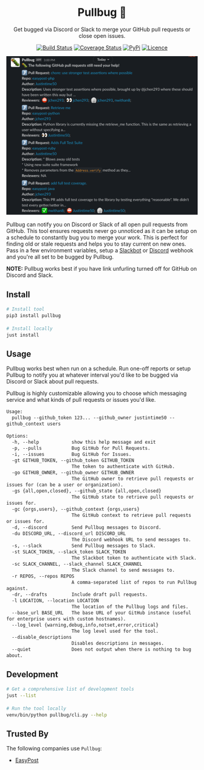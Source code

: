 <div align="center">

# Pullbug 🐛

Get bugged via Discord or Slack to merge your GitHub pull requests or close open issues.

[![Build Status](https://github.com/Justintime50/pullbug/workflows/build/badge.svg)](https://github.com/Justintime50/pullbug/actions)
[![Coverage Status](https://coveralls.io/repos/github/Justintime50/pullbug/badge.svg?branch=main)](https://coveralls.io/github/Justintime50/pullbug?branch=main)
[![PyPi](https://img.shields.io/pypi/v/pullbug)](https://pypi.org/project/pullbug)
[![Licence](https://img.shields.io/github/license/justintime50/pullbug)](LICENSE)

<img src="https://raw.githubusercontent.com/justintime50/assets/main/src/pullbug/showcase.png" alt="Showcase">

</div>

Pullbug can notify you on Discord or Slack of all open pull requests from GitHub. This tool ensures requests never go unnoticed as it can be setup on a schedule to constantly bug you to merge your work. This is perfect for finding old or stale requests and helps you to stay current on new ones. Pass in a few environment variables, setup a [Slackbot](https://slack.com/help/articles/115005265703-Create-a-bot-for-your-workspace) or [Discord](https://support.discord.com/hc/en-us/articles/228383668-Intro-to-Webhooks) webhook and you're all set to be bugged by Pullbug.

**NOTE:** Pullbug works best if you have link unfurling turned off for GitHub on Discord and Slack.

## Install

```bash
# Install tool
pip3 install pullbug

# Install locally
just install
```

## Usage

Pullbug works best when run on a schedule. Run one-off reports or setup Pullbug to notify you at whatever interval you'd like to be bugged via Discord or Slack about pull requests.

Pullbug is highly customizable allowing you to choose which messaging service and what kinds of pull requests or issues you'd like.

```text
Usage:
  pullbug --github_token 123... --github_owner justintime50 --github_context users

Options:
  -h, --help            show this help message and exit
  -p, --pulls           Bug GitHub for Pull Requests.
  -i, --issues          Bug GitHub for Issues.
  -gt GITHUB_TOKEN, --github_token GITHUB_TOKEN
                        The token to authenticate with GitHub.
  -go GITHUB_OWNER, --github_owner GITHUB_OWNER
                        The GitHub owner to retrieve pull requests or issues for (can be a user or organization).
  -gs {all,open,closed}, --github_state {all,open,closed}
                        The GitHub state to retrieve pull requests or issues for.
  -gc {orgs,users}, --github_context {orgs,users}
                        The GitHub context to retrieve pull requests or issues for.
  -d, --discord         Send Pullbug messages to Discord.
  -du DISCORD_URL, --discord_url DISCORD_URL
                        The Discord webhook URL to send messages to.
  -s, --slack           Send Pullbug messages to Slack.
  -st SLACK_TOKEN, --slack_token SLACK_TOKEN
                        The Slackbot token to authenticate with Slack.
  -sc SLACK_CHANNEL, --slack_channel SLACK_CHANNEL
                        The Slack channel to send messages to.
  -r REPOS, --repos REPOS
                        A comma-separated list of repos to run Pullbug against.
  -dr, --drafts         Include draft pull requests.
  -l LOCATION, --location LOCATION
                        The location of the Pullbug logs and files.
  --base_url BASE_URL   The base URL of your GitHub instance (useful for enterprise users with custom hostnames).
  --log_level {warning,debug,info,notset,error,critical}
                        The log level used for the tool.
  --disable_descriptions
                        Disables descriptions in messages.
  --quiet               Does not output when there is nothing to bug about.
```

## Development

```bash
# Get a comprehensive list of development tools
just --list

# Run the tool locally
venv/bin/python pullbug/cli.py --help
```

## Trusted By

The following companies use `Pullbug`:

* [EasyPost](https://easypost.com)

